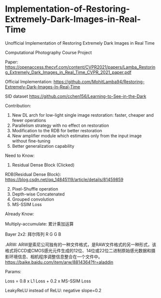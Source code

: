 # Implementation-of-Restoring-Extremely-Dark-Images-in-Real-Time
Unofficial Implementation of Restoring Extremely Dark Images in Real Time 

Computational Photography Course Project

Paper: https://openaccess.thecvf.com/content/CVPR2021/papers/Lamba_Restoring_Extremely_Dark_Images_in_Real_Time_CVPR_2021_paper.pdf

Official Implementation: https://github.com/MohitLamba94/Restoring-Extremely-Dark-Images-In-Real-Time

SID dataset https://github.com/cchen156/Learning-to-See-in-the-Dark

Contribution:
1. New DL arch for low-light single image restoration: faster, cheaper and fewer operations
2. Parallelism strategy with no effect on restoration
3. Modification to the RDB for better restoration
4. New amplifier module which estimates only from the input image without fine-tuning
5. Better generalization capability

Need to Know:
1. Residual Dense Block (Clicked)

RDB(Residual Dense Block): https://blog.csdn.net/qq_14845119/article/details/81459859

2. Pixel-Shuffle operation
3. Depth-wise Concatenated
4. Grouped convolution
5. MS-SSIM Loss


Already Know:

Multiply-accumulate: 累计乘加运算

Bayer 2x2: 拜尔阵列
R G
G B

.ARW: ARW是索尼公司独有的一种文件格式，是RAW文件格式的另一种形式，该格式将CCD或CMOS感光元件生成的12位、14位或22位二进制原始感光数据和摄影环境信息、相机程序调整信息整合在一个文件中。https://baike.baidu.com/item/arw/8814364?fr=aladdin

Params:

Loss = 0.8 x L1 Loss + 0.2 x MS-SSIM Loss

LeakyReLU instead of ReLU: negative slope=0.2


